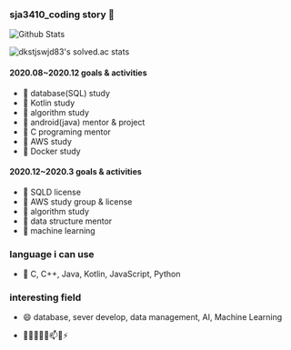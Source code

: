 ### sja3410_coding story 👋
![Github Stats](https://github-readme-stats.vercel.app/api?username=sunjungAn&show_icons=true)

![dkstjswjd83's solved.ac stats](https://github-readme-solvedac.dkstjswjd83.vercel.app/api/?handle=dkstjswjd83)


#### 2020.08~2020.12 goals & activities
 - 🌱 database(SQL) study
 - 🌱 Kotlin study 
 - 🌱 algorithm study 
 - 🌱 android(java) mentor & project
 - 🌱 C programing mentor
 - 🌱 AWS study
 - 🌱 Docker study
 
#### 2020.12~2020.3 goals & activities
 - 🌱 SQLD license
 - 🌱 AWS study group & license
 - 🌱 algorithm study 
 - 🌱 data structure mentor
 - 🌱 machine learning 

 
### language i can use
 - 💬  C, C++, Java, Kotlin, JavaScript, Python

### interesting field
 - 😄 database, sever develop, data management, AI, Machine Learning
 
- 🔭🌱👯🤔💬📫😄⚡ 
